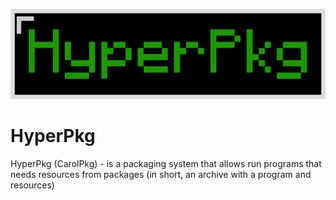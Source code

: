 ![HyperPkg](res/hyperpkg.png)

# HyperPkg
HyperPkg (CarolPkg) - is a packaging system that allows run programs that needs resources from packages (in short, an archive with a program and resources)
